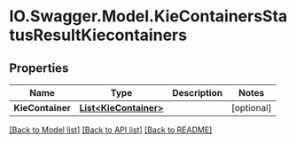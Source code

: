# IO.Swagger.Model.KieContainersStatusResultKiecontainers
## Properties

Name | Type | Description | Notes
------------ | ------------- | ------------- | -------------
**KieContainer** | [**List&lt;KieContainer&gt;**](KieContainer.md) |  | [optional] 

[[Back to Model list]](../README.md#documentation-for-models) [[Back to API list]](../README.md#documentation-for-api-endpoints) [[Back to README]](../README.md)

